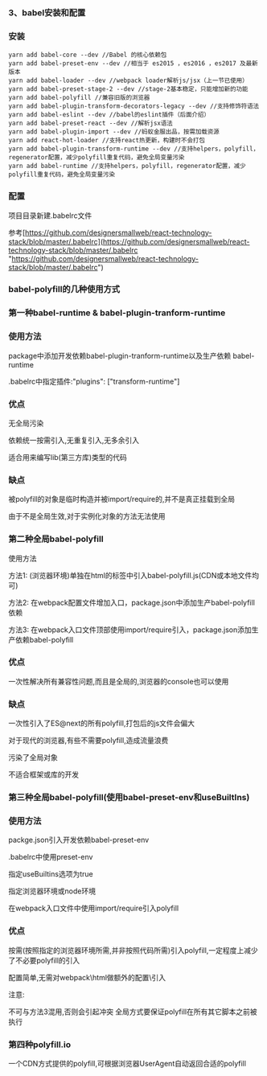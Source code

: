 ### 3、babel安装和配置 ###
### 安装 ###
    yarn add babel-core --dev //Babel 的核心依赖包
    yarn add babel-preset-env --dev //相当于 es2015 ，es2016 ，es2017 及最新版本
    yarn add babel-loader --dev //webpack loader解析js/jsx（上一节已使用）
    yarn add babel-preset-stage-2 --dev //stage-2基本稳定，只能增加新的功能
    yarn add babel-polyfill //兼容旧版的浏览器
    yarn add babel-plugin-transform-decorators-legacy --dev //支持修饰符语法
    yarn add babel-eslint --dev //babel的eslint插件（后面介绍）
    yarn add babel-preset-react --dev //解析jsx语法
    yarn add babel-plugin-import --dev //蚂蚁金服出品，按需加载资源
    yarn add react-hot-loader //支持react热更新，构建时不会打包
    yarn add babel-plugin-transform-runtime --dev //支持helpers，polyfill，regenerator配置，减少polyfill重复代码，避免全局变量污染
    yarn add babel-runtime //支持helpers，polyfill，regenerator配置，减少polyfill重复代码，避免全局变量污染

### 配置 ###
项目目录新建.babelrc文件

参考[https://github.com/designersmallweb/react-technology-stack/blob/master/.babelrc](https://github.com/designersmallweb/react-technology-stack/blob/master/.babelrc "https://github.com/designersmallweb/react-technology-stack/blob/master/.babelrc")

### babel-polyfill的几种使用方式 ###

### 第一种babel-runtime & babel-plugin-tranform-runtime ###

### 使用方法 ###

package中添加开发依赖babel-plugin-tranform-runtime以及生产依赖 babel-runtime

.babelrc中指定插件:"plugins": ["transform-runtime"]

### 优点 ###

无全局污染

依赖统一按需引入,无重复引入,无多余引入

适合用来编写lib(第三方库)类型的代码

### 缺点 ###

被polyfill的对象是临时构造并被import/require的,并不是真正挂载到全局

由于不是全局生效,对于实例化对象的方法无法使用

### 第二种全局babel-polyfill ###

使用方法

方法1: (浏览器环境)单独在html的<head>标签中引入babel-polyfill.js(CDN或本地文件均可)

方法2: 在webpack配置文件增加入口，package.json中添加生产babel-polyfill依赖

方法3: 在webpack入口文件顶部使用import/require引入，package.json添加生产依赖babel-polyfill

### 优点 ###

一次性解决所有兼容性问题,而且是全局的,浏览器的console也可以使用

### 缺点 ###

一次性引入了ES@next的所有polyfill,打包后的js文件会偏大

对于现代的浏览器,有些不需要polyfill,造成流量浪费

污染了全局对象

不适合框架或库的开发

### 第三种全局babel-polyfill(使用babel-preset-env和useBuiltIns) ###

### 使用方法 ###

packge.json引入开发依赖babel-preset-env

.babelrc中使用preset-env

指定useBuiltins选项为true

指定浏览器环境或node环境

在webpack入口文件中使用import/require引入polyfill

### 优点 ###

按需(按照指定的浏览器环境所需,并非按照代码所需)引入polyfill,一定程度上减少了不必要polyfill的引入

配置简单,无需对webpack\html做额外的配置\引入

注意:

不可与方法3混用,否则会引起冲突
全局方式要保证polyfill在所有其它脚本之前被执行

### 第四种polyfill.io ###

一个CDN方式提供的polyfill,可根据浏览器UserAgent自动返回合适的polyfill

